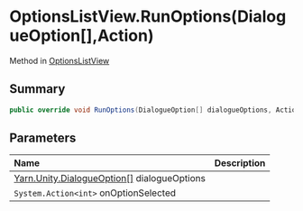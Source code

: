 # OptionsListView.RunOptions(DialogueOption[],Action<int>)

Method in [OptionsListView](/docs/api/csharp/yarn.unity.optionslistview.md)

## Summary



```csharp
public override void RunOptions(DialogueOption[] dialogueOptions, Action<int> onOptionSelected)
```

## Parameters

|Name|Description|
|:---|:---|
|[Yarn.Unity.DialogueOption\[\]](/docs/api/csharp/yarn.unity.dialogueoption.md) dialogueOptions||
|`System.Action<int>` onOptionSelected||

